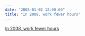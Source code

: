 ```yaml
---
date: "2008-01-02 12:00:00"
title: "In 2008, work fewer hours"
---
```


[In 2008, work fewer hours](/lemire/blog/2008/01-02-in-2008-work-fewer-hours)

